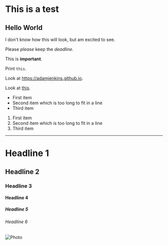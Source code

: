 # This is a test
## Hello World
I don't know how this will look, but am excited to see.

Please *please* keep the _deadline_.

This is **important**.

Print `this`.

Look at https://adamjenkins.github.io.

Look at [this](https://adamjenkins.github.io).

* First item
* Second item which is too long to
  fit in a line
* Third item

1. First item
2. Second item which is too long to
   fit in a line
3. Third item

*****

# Headline 1
## Headline 2
### Headline 3
#### Headline 4
##### Headline 5
###### Headline 6

![Photo](china.jpg "Nice Photo")
